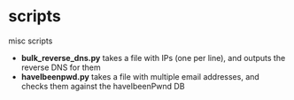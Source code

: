 # scripts
misc scripts

  - __bulk_reverse_dns.py__ takes a file with IPs (one per line), and outputs the reverse DNS for them
  - __haveIbeenpwd.py__ takes a file with multiple email addresses, and checks them against the haveIbeenPwnd DB
